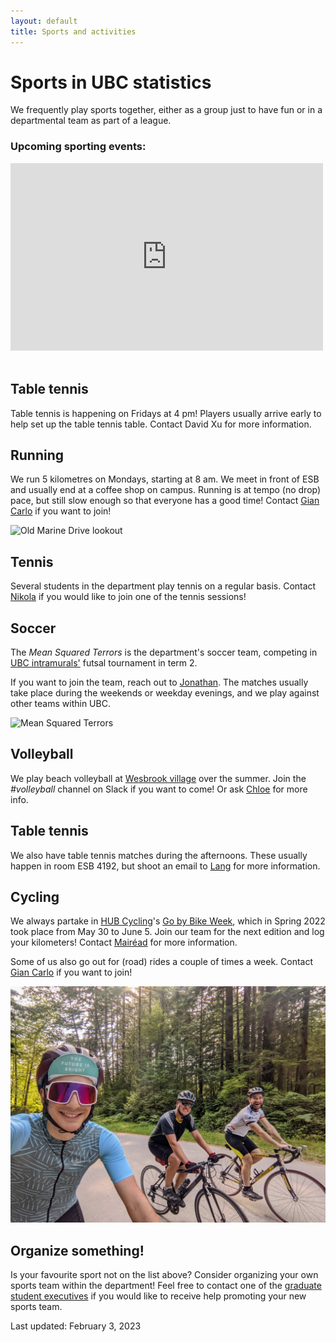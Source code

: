 ```yaml
---
layout: default
title: Sports and activities
---
```


# Sports in UBC statistics

We frequently play sports together,
either as a group just to have fun or in a departmental team as part of a league.


<div class="span9">
	<h3>Upcoming sporting events:</h3>
  <iframe src="https://calendar.google.com/calendar/embed?height=300&wkst=1&bgcolor=%23ffffff&ctz=America%2FVancouver&showTitle=0&showPrint=0&showCalendars=0&title&src=YjF1bDRsajc1YWRtYmVsYWtqOGpkczBoODRAZ3JvdXAuY2FsZW5kYXIuZ29vZ2xlLmNvbQ&color=%23E4C441" style="border-width:0" width="500" height="300" frameborder="0" scrolling="no">
  </iframe>
</div><!--/span-->
<br/>

## Table tennis

Table tennis is happening on Fridays at 4 pm! Players usually arrive early
to help set up the table tennis table. Contact David Xu for more information.


## Running

We run 5 kilometres on Mondays, starting at 8 am. We meet in front of ESB and usually end at a
coffee shop on campus. Running is at tempo (no drop) pace, but still slow enough so that
everyone has a good time!
Contact [Gian Carlo](https://www.stat.ubc.ca/users/gian-carlo-di-luvi) if you want to join!

![Old Marine Drive lookout](img/running.jpg)


## Tennis

Several students in the department play tennis on a regular basis.
Contact [Nikola](https://www.stat.ubc.ca/users/nikola-surjanovic) if you would like to join
one of the tennis sessions!


## Soccer

The *Mean Squared Terrors* is the department's soccer team,
competing in [UBC intramurals'](https://recreation.ubc.ca/intramurals/)
futsal tournament in term 2.

If you want to join the team, reach out to
[Jonathan](https://www.stat.ubc.ca/users/jonathan-ok-agyeman).
The matches usually take place during the weekends or weekday evenings,
and we play against other teams within UBC.

![Mean Squared Terrors](img/mst.jpg)


## Volleyball

We play beach volleyball at
[Wesbrook village](http://www.discoverwesbrook.com/posts/beach-volleyball-right-in-the-village#.Yqd7cxzMIsk)
over the summer.
Join the *#volleyball* channel on Slack if you want to come!
Or ask [Chloe](https://www.stat.ubc.ca/users/xinyuan-chloe-you) for more info.


## Table tennis

We also have table tennis matches during the afternoons.
These usually happen in room ESB 4192, but shoot an email to
[Lang](https://www.stat.ubc.ca/users/lang-wu) for more information.


## Cycling

We always partake in [HUB Cycling](https://bikehub.ca/)'s
[Go by Bike Week](https://bikehub.ca/bike-events/go-by-bike-week),
which in Spring 2022 took place from May 30 to June 5.
Join our team for the next edition and log your kilometers!
Contact [Mairéad](https://www.stat.ubc.ca/users/mairead-roche) for more information.

Some of us also go out for (road) rides a couple of times a week.
Contact [Gian Carlo](https://www.stat.ubc.ca/users/gian-carlo-di-luvi)
if you want to join!

![Ride to Steveston](img/road-cycling-min.jpg)


## Organize something!

Is your favourite sport not on the list above?
Consider organizing your own sports team within the department!
Feel free to contact one of the [graduate student executives](./about.html) if you would like to receive help promoting your new sports team.


Last updated: February 3, 2023
